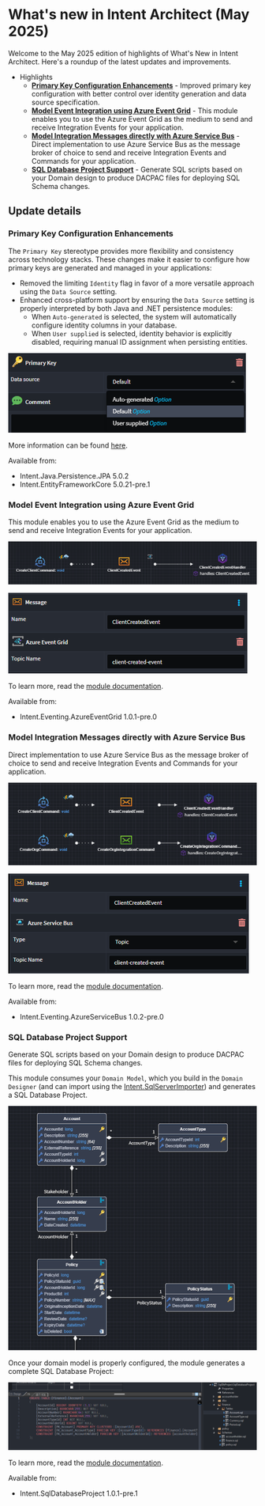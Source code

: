 # What's new in Intent Architect (May 2025)

Welcome to the May 2025 edition of highlights of What's New in Intent Architect. Here's a roundup of the latest updates and improvements.

- Highlights
  - **[Primary Key Configuration Enhancements](#primary-key-configuration-enhancements)** - Improved primary key configuration with better control over identity generation and data source specification.
  - **[Model Event Integration using Azure Event Grid](#model-event-integration-using-azure-event-grid)** - This module enables you to use the Azure Event Grid as the medium to send and receive Integration Events for your application.
  - **[Model Integration Messages directly with Azure Service Bus](#model-integration-messages-directly-with-azure-service-bus)** - Direct implementation to use Azure Service Bus as the message broker of choice to send and receive Integration Events and Commands for your application.
  - **[SQL Database Project Support](#sql-database-project-support)** - Generate SQL scripts based on your Domain design to produce DACPAC files for deploying SQL Schema changes.

## Update details

### Primary Key Configuration Enhancements

The `Primary Key` stereotype provides more flexibility and consistency across technology stacks. These changes make it easier to configure how primary keys are generated and managed in your applications:

- Removed the limiting `Identity` flag in favor of a more versatile approach using the `Data Source` setting.
- Enhanced cross-platform support by ensuring the `Data Source` setting is properly interpreted by both Java and .NET persistence modules:
  - When `Auto-generated` is selected, the system will automatically configure identity columns in your database.
  - When `User supplied` is selected, identity behavior is explicitly disabled, requiring manual ID assignment when persisting entities.

![Primary Key Data Source Configuration](images/primary-key.png)

More information can be found [here](https://docs.intentarchitect.com/articles/modules-common/intent-metadata-rdbms/intent-metadata-rdbms.html#create-a-primary-key-constraint).

Available from:

- Intent.Java.Persistence.JPA 5.0.2
- Intent.EntityFrameworkCore 5.0.21-pre.1

### Model Event Integration using Azure Event Grid

This module enables you to use the Azure Event Grid as the medium to send and receive Integration Events for your application.

![Azure Event Grid Modeling](images/azure-event-grid-modeling.png)

![Azure Event Grid Topic](images/azure-event-grid-topic.png)

To learn more, read the [module documentation](https://docs.intentarchitect.com/articles/modules-dotnet/intent-eventing-azureeventgrid/intent-eventing-azureeventgrid.html).

Available from:

- Intent.Eventing.AzureEventGrid 1.0.1-pre.0

### Model Integration Messages directly with Azure Service Bus

Direct implementation to use Azure Service Bus as the message broker of choice to send and receive Integration Events and Commands for your application.

![Modeling Events and Commands](images/azure-service-bus-modeling-event-command.png)

![Customize Topic Name](images/azure-service-bus-topic-name.png)

To learn more, read the [module documentation](https://docs.intentarchitect.com/articles/modules-dotnet/intent-eventing-azureservicebus/intent-eventing-azureservicebus.html).

Available from:

- Intent.Eventing.AzureServiceBus 1.0.2-pre.0

### SQL Database Project Support

Generate SQL scripts based on your Domain design to produce DACPAC files for deploying SQL Schema changes.

This module consumes your `Domain Model`, which you build in the `Domain Designer` (and can import using the [Intent.SqlServerImporter](https://docs.intentarchitect.com/articles/modules-dotnet/intent-sqlserverimporter/intent-sqlserverimporter.html)) and generates a SQL Database Project.

![SQL DB Project Domain Model](images/sql-db-project-domain-model.png)

Once your domain model is properly configured, the module generates a complete SQL Database Project:

![Generated SQL DB Project](images/sql-db-project-generated.png)

To learn more, read the [module documentation](https://docs.intentarchitect.com/articles/modules-dotnet/intent-sqldatabaseproject/intent-sqldatabaseproject.html).

Available from:

- Intent.SqlDatabaseProject 1.0.1-pre.1
